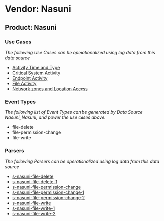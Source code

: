 Vendor: Nasuni
==============
Product: Nasuni
---------------

### Use Cases

_The following Use Cases can be operationalized using log data from this data source_

* [Activity Time  and Type](../UseCases/usecase_activity_time__and_type.md)
* [Critical System Activity](../UseCases/usecase_critical_system_activity.md)
* [Endpoint Activity](../UseCases/usecase_endpoint_activity.md)
* [File Activity](../UseCases/usecase_file_activity.md)
* [Network zones and Location Access](../UseCases/usecase_network_zones_and_location_access.md)


### Event Types

_The following list of Event Types can be generated by Data Source Nasuni_Nasuni, and power the use cases above:_

- file-delete
- file-permission-change
- file-write


### Parsers

_The following Parsers can be operationalized using log data from this data source_

* [s-nasuni-file-delete](../Parsers/parserContent_s-nasuni-file-delete.md)
* [s-nasuni-file-delete-1](../Parsers/parserContent_s-nasuni-file-delete-1.md)
* [s-nasuni-file-permission-change](../Parsers/parserContent_s-nasuni-file-permission-change.md)
* [s-nasuni-file-permission-change-1](../Parsers/parserContent_s-nasuni-file-permission-change-1.md)
* [s-nasuni-file-permission-change-2](../Parsers/parserContent_s-nasuni-file-permission-change-2.md)
* [s-nasuni-file-write](../Parsers/parserContent_s-nasuni-file-write.md)
* [s-nasuni-file-write-1](../Parsers/parserContent_s-nasuni-file-write-1.md)
* [s-nasuni-file-write-2](../Parsers/parserContent_s-nasuni-file-write-2.md)
